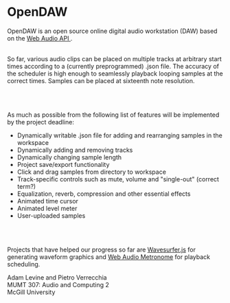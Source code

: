 OpenDAW
=======

<p>
OpenDAW is an open source online digital audio workstation (DAW) based on the 
<a href = https://dvcs.w3.org/hg/audio/raw-file/tip/webaudio/specification.html target = "blank">Web Audio API </a>.

<br>
<br>

So far, various audio clips can be placed on multiple tracks at arbitrary start times according to a 
(currently preprogrammed) .json file. The accuracy of the scheduler is high enough to seamlessly playback looping samples
at the correct times. Samples can be placed at sixteenth note resolution. 

<br>
<br>

As much as possible from the following list of features will be implemented by the project deadline:

<ul>
  <li>Dynamically writable .json file for adding and rearranging samples in the workspace</li>
  <li>Dynamically adding and removing tracks</li>
  <li>Dynamically changing sample length</li>
  <li>Project save/export functionality</li>
  <li>Click and drag samples from directory to workspace</li>
  <li>Track-specific controls such as mute, volume and "single-out" (correct term?)</li>
  <li>Equalization, reverb, compression and other essential effects</li>
  <li>Animated time cursor</li>
  <li>Animated level meter</li>
  <li>User-uploaded samples</li>
  
</ul>

<br>
<br>


Projects that have helped our progress so far are 
<a href = https://github.com/katspaugh/wavesurfer.js target="blank"> Wavesurfer.js</a> for generating waveform graphics and
<a href = https://github.com/cwilso/metronome target="blank">Web Audio Metronome</a> for playback scheduling.

</p>

Adam Levine and Pietro Verrecchia <br>
MUMT 307: Audio and Computing 2 <br>
McGill University
